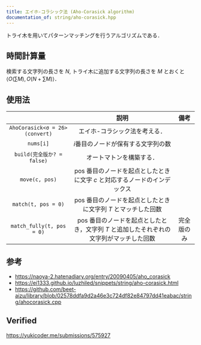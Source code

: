```yaml
---
title: エイホ-コラシック法 (Aho-Corasick algorithm)
documentation_of: string/aho-corasick.hpp
---
```


トライ木を用いてパターンマッチングを行うアルゴリズムである．


## 時間計算量

検索する文字列の長さを $N$, トライ木に追加する文字列の長さを $M$ とおくと $\langle O(\sum{M}), O(N + \sum{M}) \rangle$．


## 使用法

||説明|備考|
|:--:|:--:|:--:|
|`AhoCorasick<σ = 26>(convert)`|エイホ-コラシック法を考える．||
|`nums[i]`|$i$番目のノードが保有する文字列の数||
|`build(完全版か? = false)`|オートマトンを構築する．||
|`move(c, pos)`|$\mathrm{pos}$ 番目のノードを起点としたときに文字 $c$ と対応するノードのインデックス||
|`match(t, pos = 0)`|$\mathrm{pos}$ 番目のノードを起点としたときに文字列 $T$ とマッチした回数||
|`match_fully(t, pos = 0)`|$\mathrm{pos}$ 番目のノードを起点としたとき，文字列 $T$ と追加したそれぞれの文字列がマッチした回数|完全版のみ|


## 参考

- https://naoya-2.hatenadiary.org/entry/20090405/aho_corasick
- https://ei1333.github.io/luzhiled/snippets/string/aho-corasick.html
- https://github.com/beet-aizu/library/blob/02578ddfa9d2a46e3c724df82e84797dd41eabac/string/ahocorasick.cpp


## Verified

https://yukicoder.me/submissions/575927
